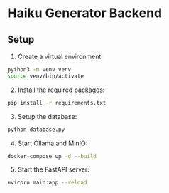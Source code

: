 # Haiku Generator Backend

## Setup

1. Create a virtual environment:
```bash
python3 -m venv venv
source venv/bin/activate
```
2. Install the required packages:
```bash
pip install -r requirements.txt
```

3. Setup the database:
```bash
python database.py
```

4. Start Ollama and MinIO:

```bash
docker-compose up -d --build
```

5. Start the FastAPI server:
```bash
uvicorn main:app --reload
```
